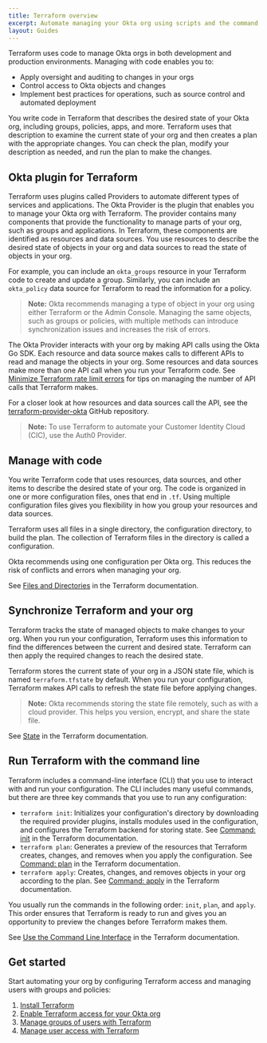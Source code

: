 ```yaml
---
title: Terraform overview
excerpt: Automate managing your Okta org using scripts and the command line with Terraform instead of using the Admin Console.
layout: Guides
---
```


Terraform uses code to manage Okta orgs in both development and production environments. Managing with code enables you to:

* Apply oversight and auditing to changes in your orgs
* Control access to Okta objects and changes
* Implement best practices for operations, such as source control and automated deployment

You write code in Terraform that describes the desired state of your Okta org, including groups, policies, apps, and more. Terraform uses that description to examine the current state of your org and then creates a plan with the appropriate changes. You can check the plan, modify your description as needed, and run the plan to make the changes.

## Okta plugin for Terraform

Terraform uses plugins called Providers to automate different types of services and applications. The Okta Provider is the plugin that enables you to manage your Okta org with Terraform. The provider contains many components that provide the functionality to manage parts of your org, such as groups and applications. In Terraform, these components are identified as resources and data sources. You use resources to describe the desired state of objects in your org and data sources to read the state of objects in your org.

For example, you can include an `okta_groups` resource in your Terraform code to create and update a group. Similarly, you can include an `okta_policy` data source for Terraform to read the information for a policy.

> **Note:** Okta recommends managing a type of object in your org using either Terraform or the Admin Console. Managing the same objects, such as groups or policies, with multiple methods can introduce synchronization issues and increases the risk of errors.

The Okta Provider interacts with your org by making API calls using the Okta Go SDK. Each resource and data source makes calls to different APIs to read and manage the objects in your org. Some resources and data sources make more than one API call when you run your Terraform code. See [Minimize Terraform rate limit errors](/docs/guides/terraform-design-rate-limits) for tips on managing the number of API calls that Terraform makes.

For a closer look at how resources and data sources call the API, see the [terraform-provider-okta](https://github.com/okta/terraform-provider-okta) GitHub repository.

> **Note:** To use Terraform to automate your Customer Identity Cloud (CIC), use the Auth0 Provider.

## Manage with code

You write Terraform code that uses resources, data sources, and other items to describe the desired state of your org. The code is organized in one or more configuration files, ones that end in `.tf`. Using multiple configuration files gives you flexibility in how you group your resources and data sources.

Terraform uses all files in a single directory, the configuration directory, to build the plan. The collection of Terraform files in the directory is called a configuration.

Okta recommends using one configuration per Okta org. This reduces the risk of conflicts and errors when managing your org.

See [Files and Directories](https://developer.hashicorp.com/terraform/language/files) in the Terraform documentation.

## Synchronize Terraform and your org

Terraform tracks the state of managed objects to make changes to your org. When you run your configuration, Terraform uses this information to find the differences between the current and desired state. Terraform can then apply the required changes to reach the desired state.

Terraform stores the current state of your org in a JSON state file, which is named `terraform.tfstate` by default. When you run your configuration, Terraform makes API calls to refresh the state file before applying changes.

> **Note:** Okta recommends storing the state file remotely, such as with a cloud provider. This helps you version, encrypt, and share the state file.

See [State](https://developer.hashicorp.com/terraform/language/state) in the Terraform documentation.

## Run Terraform with the command line

Terraform includes a command-line interface (CLI) that you use to interact with and run your configuration. The CLI includes many useful commands, but there are three key commands that you use to run any configuration:

* `terraform init`: Initializes your configuration's directory by downloading the required provider plugins, installs modules used in the configuration, and configures the Terraform backend for storing state. See [Command: init](https://developer.hashicorp.com/terraform/cli/commands/init) in the Terraform documentation.
* `terraform plan`: Generates a preview of the resources that Terraform creates, changes, and removes when you apply the configuration. See [Command: plan](https://developer.hashicorp.com/terraform/cli/commands/plan) in the Terraform documentation.
* `terraform apply`: Creates, changes, and removes objects in your org according to the plan. See [Command: apply](https://developer.hashicorp.com/terraform/cli/commands/apply) in the Terraform documentation.

You usually run the commands in the following order: `init`, `plan`, and `apply`. This order ensures that Terraform is ready to run and gives you an opportunity to preview the changes before Terraform makes them.

See [Use the Command Line Interface](https://developer.hashicorp.com/terraform/tutorials/cli) in the Terraform documentation.

## Get started

Start automating your org by configuring Terraform access and managing users with groups and policies:

1. [Install Terraform](https://developer.hashicorp.com/terraform/tutorials/aws-get-started/install-cli)
1. [Enable Terraform access for your Okta org](/docs/guides/terraform-enable-org-access)
1. [Manage groups of users with Terraform](/docs/guides/terraform-manage-groups)
1. [Manage user access with Terraform](/docs/guides/terraform-manage-user-access)
